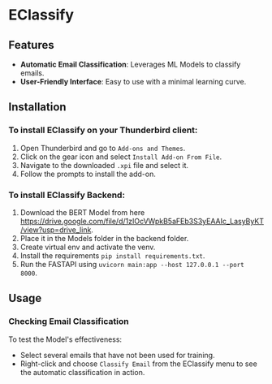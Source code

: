 # EClassify

## Features

- **Automatic Email Classification**: Leverages ML Models to classify emails.
- **User-Friendly Interface**: Easy to use with a minimal learning curve.

## Installation

### To install EClassify on your Thunderbird client:

1. Open Thunderbird and go to `Add-ons and Themes`.
2. Click on the gear icon and select `Install Add-on From File`.
3. Navigate to the downloaded `.xpi` file and select it.
4. Follow the prompts to install the add-on.

### To install EClassify Backend:

1. Download the BERT Model from here https://drive.google.com/file/d/1zIOcVWpkB5aFEb3S3yEAAIc_LasyByKT/view?usp=drive_link.
2. Place it in the Models folder in the backend folder.
3. Create virtual env and activate the venv.
4. Install the requirements `pip install requirements.txt`.
5. Run the FASTAPI using `uvicorn main:app --host 127.0.0.1 --port 8000`.

## Usage
### Checking Email Classification

To test the Model's effectiveness:

- Select several emails that have not been used for training.
- Right-click and choose `Classify Email` from the EClassify menu to see the automatic classification in action.
